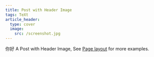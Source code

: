 ```yaml
---
title: Post with Header Image
tags: TeXt
article_header:
  type: cover
  image:
    src: /screenshot.jpg
---
```


你好
A Post with Header Image, See [Page layout](https://tianqi.name/jekyll-TeXt-theme/samples.html#page-layout) for more examples.

<!--more-->
